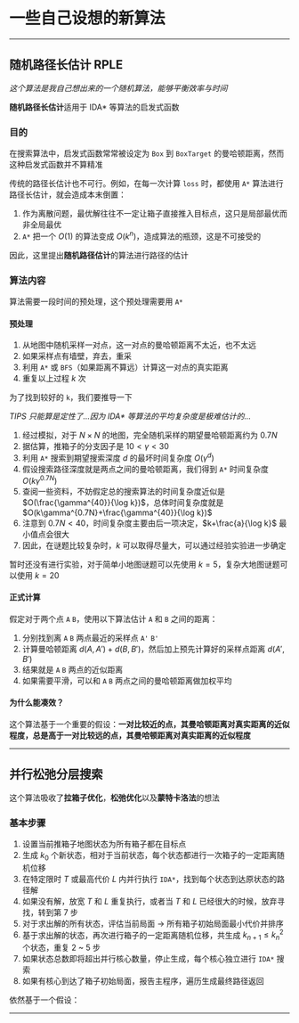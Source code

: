 # 一些自己设想的新算法

---

## 随机路径长估计 RPLE

*这个算法是我自己想出来的一个随机算法，能够平衡效率与时间*

**随机路径长估计**适用于 IDA* 等算法的启发式函数

### 目的

在搜索算法中，启发式函数常常被设定为 `Box` 到 `BoxTarget` 的曼哈顿距离，然而这种启发式函数并不算精准

传统的路径长估计也不可行。例如，在每一次计算 `loss` 时，都使用 `A*` 算法进行路径长估计，就会造成本末倒置：

1. 作为离散问题，最优解往往不一定让箱子直接推入目标点，这只是局部最优而非全局最优
2. `A*` 把一个 $O(1)$ 的算法变成 $O(k^n)$，造成算法的瓶颈，这是不可接受的

因此，这里提出**随机路径估计**的算法进行路径的估计

### 算法内容

算法需要一段时间的预处理，这个预处理需要用 `A*`

#### 预处理

1. 从地图中随机采样一对点，这一对点的曼哈顿距离不太近，也不太远
2. 如果采样点有墙壁，弃去，重采
3. 利用 `A*` 或 `BFS`（如果距离不算远）计算这一对点的真实距离
4. 重复以上过程 $k$ 次

为了找到较好的 `k`，我们要推导一下

*TIPS 只能算是定性了...因为 IDA\* 等算法的平均复杂度是极难估计的...*

1. 经过模拟，对于 $N\times N$ 的地图，完全随机采样的期望曼哈顿距离约为 $0.7N$
2. 据估算，推箱子的分支因子是 $10<\gamma<30$
3. 利用 `A*` 搜索到期望搜索深度 $d$ 的最坏时间复杂度 $O(\gamma^d)$ 
4. 假设搜索路径深度就是两点之间的曼哈顿距离，我们得到 `A*` 时间复杂度 $O(k\gamma^{0.7N})$
5. 查阅一些资料，不妨假定总的搜索算法的时间复杂度近似是 $O(\frac{\gamma^{40}}{\log k})$，总体时间复杂度就是 $O(k\gamma^{0.7N}+\frac{\gamma^{40}}{\log k})$
6. 注意到 $0.7N<40$，时间复杂度主要由后一项决定，$k+\frac{a}{\log k}$ 最小值点会很大
7. 因此，在谜题比较复杂时，$k$ 可以取得尽量大，可以通过经验实验进一步确定 

暂时还没有进行实验，对于简单小地图谜题可以先使用 $k=5$，复杂大地图谜题可以使用 $k=20$

#### 正式计算

假定对于两个点 `A` `B`，使用以下算法估计 `A` 和 `B` 之间的距离：

1. 分别找到离 `A` `B` 两点最近的采样点 `A'` `B'`
2. 计算曼哈顿距离 $d(A,A')+d(B,B')$，然后加上预先计算好的采样点距离 $d(A',B')$
3. 结果就是 `A` `B` 两点的近似距离
4. 如果需要平滑，可以和 `A` `B` 两点之间的曼哈顿距离做加权平均

#### 为什么能凑效？

这个算法基于一个重要的假设：**一对比较近的点，其曼哈顿距离对真实距离的近似程度，总是高于一对比较远的点，其曼哈顿距离对真实距离的近似程度**

---

## 并行松弛分层搜索

这个算法吸收了**拉箱子优化**，**松弛优化**以及**蒙特卡洛法**的想法

### 基本步骤

1. 设置当前推箱子地图状态为所有箱子都在目标点
2. 生成 $k_0$ 个新状态，相对于当前状态，每个状态都进行一次箱子的一定距离随机位移
3. 在特定限时 $T$ 或最高代价 $L$ 内并行执行 `IDA*`，找到每个状态到达原状态的路径解
4. 如果没有解，放宽 $T$ 和 $L$ 重复执行，或者当 $T$ 和 $L$ 已经很大的时候，放弃寻找，转到第 7 步
5. 对于求出解的所有状态，评估当前局面 -> 所有箱子初始局面最小代价并排序
6. 基于求出解的状态，再次进行箱子的一定距离随机位移，共生成 $k_{n+1}\le k_{n}^2$ 个状态，重复 2 ~ 5 步
7. 如果状态总数即将超出并行核心数量，停止生成，每个核心独立进行 `IDA*` 搜索
8. 如果有核心到达了箱子初始局面，报告主程序，遍历生成最终路径返回

依然基于一个假设：

****